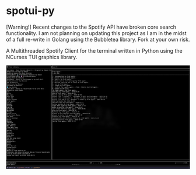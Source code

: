 # spotui-py
[Warning!] Recent changes to the Spotify API have broken core search functionality. I am not planning on updating this project as I am in the midst of a full re-write in Golang using the Bubbletea library. Fork at your own risk.


A Multithreaded Spotify Client for the terminal written in Python using the NCurses TUI graphics library.

![alt text](https://github.com/EvedoesCS/spotui-py/blob/main/media/ui_captured.jpg)
